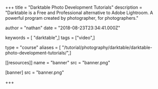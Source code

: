 +++
title = "Darktable Photo Development Tutorials"
description = "Darktable is a Free and Professional alternative to Adobe Lightroom. A powerful program created by photographer, for photographers."

author = "nathan"
date = "2018-08-23T23:34:41.000Z"

keywords = [ "darktable",]
tags = ["video",]

type = "course"
aliases = [ "/tutorial/photography/darktable/darktable-photo-development-tutorials/",]

[[resources]]
name = "banner"
src = "banner.png"

[banner]
src = "banner.png"

+++
